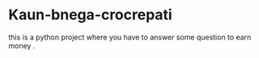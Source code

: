 # Kaun-bnega-crocrepati
this is a python project where you have to answer some question to earn money .
